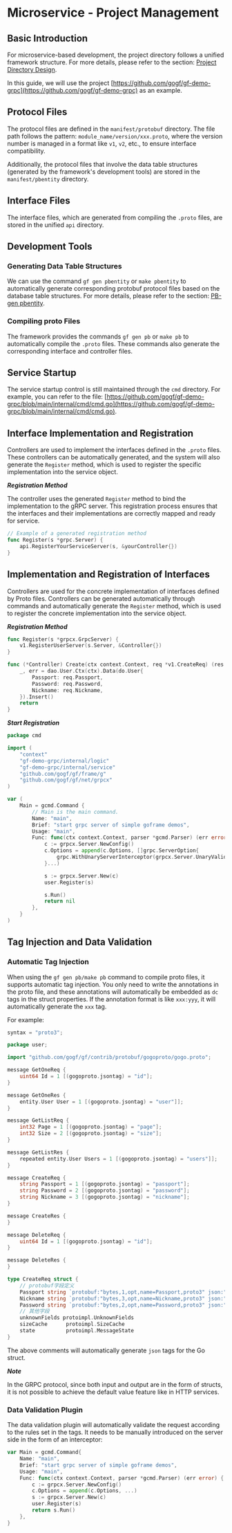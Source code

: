 # Microservice - Project Management

## Basic Introduction

For microservice-based development, the project directory follows a unified framework structure. For more details, please refer to the section: [Project Directory Design](/docs/framework-design/project-package-design).

In this guide, we will use the project [https://github.com/gogf/gf-demo-grpc](https://github.com/gogf/gf-demo-grpc) as an example.

## Protocol Files

The protocol files are defined in the `manifest/protobuf` directory. The file path follows the pattern: `module_name/version/xxx.proto`, where the version number is managed in a format like `v1`, `v2`, etc., to ensure interface compatibility.

Additionally, the protocol files that involve the data table structures (generated by the framework's development tools) are stored in the `manifest/pbentity` directory.

## Interface Files

The interface files, which are generated from compiling the `.proto` files, are stored in the unified `api` directory.

## Development Tools

### Generating Data Table Structures

We can use the command `gf gen pbentity` or `make pbentity` to automatically generate corresponding protobuf protocol files based on the database table structures. For more details, please refer to the section: [PB-gen pbentity](/docs/development-tools/codegen/pb-gen).

### Compiling proto Files

The framework provides the commands `gf gen pb` or `make pb` to automatically compile the `.proto` files. These commands also generate the corresponding interface and controller files.

## Service Startup

The service startup control is still maintained through the `cmd` directory. For example, you can refer to the file: [https://github.com/gogf/gf-demo-grpc/blob/main/internal/cmd/cmd.go](https://github.com/gogf/gf-demo-grpc/blob/main/internal/cmd/cmd.go).

## Interface Implementation and Registration

Controllers are used to implement the interfaces defined in the `.proto` files. These controllers can be automatically generated, and the system will also generate the `Register` method, which is used to register the specific implementation into the service object.

***Registration Method***

The controller uses the generated `Register` method to bind the implementation to the gRPC server. This registration process ensures that the interfaces and their implementations are correctly mapped and ready for service.

```go
// Example of a generated registration method
func Register(s *grpc.Server) {
    api.RegisterYourServiceServer(s, &yourController{})
}
```

## Implementation and Registration of Interfaces

Controllers are used for the concrete implementation of interfaces defined by Proto files. Controllers can be generated automatically through commands and automatically generate the `Register` method, which is used to register the concrete implementation into the service object.

***Registration Method***

```go
func Register(s *grpcx.GrpcServer) {
    v1.RegisterUserServer(s.Server, &Controller{})
}

func (*Controller) Create(ctx context.Context, req *v1.CreateReq) (res *v1.CreateRes, err error) {
    _, err = dao.User.Ctx(ctx).Data(do.User{
        Passport: req.Passport,
        Password: req.Password,
        Nickname: req.Nickname,
    }).Insert()
    return
}
```

***Start Registration***

```go
package cmd

import (
    "context"
    "gf-demo-grpc/internal/logic"
    "gf-demo-grpc/internal/service"
    "github.com/gogf/gf/frame/g"
    "github.com/gogf/gf/net/grpcx"
)

var (
    Main = gcmd.Command {
        // Main is the main command.
        Name: "main",
        Brief: "start grpc server of simple goframe demos",
        Usage: "main",
        Func: func(ctx context.Context, parser *gcmd.Parser) (err error) {
            c := grpcx.Server.NewConfig()
            c.Options = append(c.Options, []grpc.ServerOption{
                grpc.WithUnaryServerInterceptor(grpcx.Server.UnaryValidate),
            }...)

            s := grpcx.Server.New(c)
            user.Register(s)

            s.Run()
            return nil
        },
    }
)
```

## Tag Injection and Data Validation

### Automatic Tag Injection

When using the `gf gen pb/make pb` command to compile proto files, it supports automatic tag injection. You only need to write the annotations in the proto file, and these annotations will automatically be embedded as `dc` tags in the struct properties. If the annotation format is like `xxx:yyy`, it will automatically generate the `xxx` tag.

For example:

```go
syntax = "proto3";

package user;

import "github.com/gogf/gf/contrib/protobuf/gogoproto/gogo.proto";

message GetOneReq {
    uint64 Id = 1 [(gogoproto.jsontag) = "id"];
}

message GetOneRes {
    entity.User User = 1 [(gogoproto.jsontag) = "user"]];
}

message GetListReq {
    int32 Page = 1 [(gogoproto.jsontag) = "page"];
    int32 Size = 2 [(gogoproto.jsontag) = "size"];
}

message GetListRes {
    repeated entity.User Users = 1 [(gogoproto.jsontag) = "users"]];
}

message CreateReq {
    string Passport = 1 [(gogoproto.jsontag) = "passport"];
    string Password = 2 [(gogoproto.jsontag) = "password"];
    string Nickname = 3 [(gogoproto.jsontag) = "nickname"];
}

message CreateRes {
}

message DeleteReq {
    uint64 Id = 1 [(gogoproto.jsontag) = "id"];
}

message DeleteRes {
}
```

```go
type CreateReq struct {
    // protobuf字段定义
    Passport string `protobuf:"bytes,1,opt,name=Passport,proto3" json:"Passport,omitempty"`
    Nickname string `protobuf:"bytes,3,opt,name=Nickname,proto3" json:"Nickname,omitempty"`
    Password string `protobuf:"bytes,2,opt,name=Password,proto3" json:"Password,omitempty"`
    // 其他字段
    unknownFields protoimpl.UnknownFields
    sizeCache      protoimpl.SizeCache
    state          protoimpl.MessageState
}
```

The above comments will automatically generate `json` tags for the Go struct.

***Note***

In the GRPC protocol, since both input and output are in the form of structs, it is not possible to achieve the default value feature like in HTTP services.

### Data Validation Plugin

The data validation plugin will automatically validate the request according to the rules set in the tags. It needs to be manually introduced on the server side in the form of an interceptor:

```go
var Main = gcmd.Command{
    Name: "main",
    Brief: "start grpc server of simple goframe demos",
    Usage: "main",
    Func: func(ctx context.Context, parser *gcmd.Parser) (err error) {
        c := grpcx.Server.NewConfig()
        c.Options = append(c.Options, ...)
        s := grpcx.Server.New(c)
        user.Register(s)
        return s.Run()
    },
}
```
